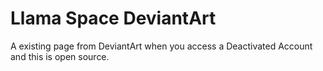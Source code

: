 # Llama Space DeviantArt
A existing page from DeviantArt when you access a Deactivated Account and this is open source.
